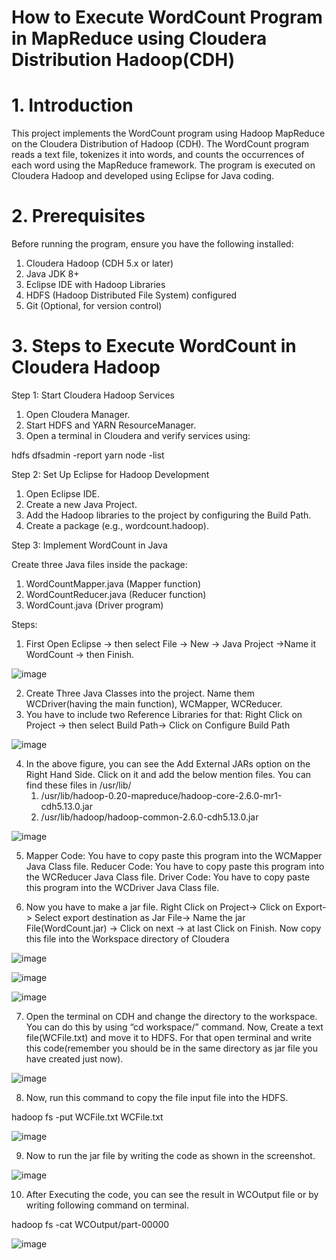 # How to Execute WordCount Program in MapReduce using Cloudera Distribution Hadoop(CDH)

# 1. Introduction

This project implements the WordCount program using Hadoop MapReduce on the Cloudera Distribution of Hadoop (CDH). The WordCount program reads a text file, tokenizes it into words, and counts the occurrences of each word using the MapReduce framework. The program is executed on Cloudera Hadoop and developed using Eclipse for Java coding.

# 2. Prerequisites

Before running the program, ensure you have the following installed:

1) Cloudera Hadoop (CDH 5.x or later)
2) Java JDK 8+
3) Eclipse IDE with Hadoop Libraries
4) HDFS (Hadoop Distributed File System) configured
5) Git (Optional, for version control)

# 3. Steps to Execute WordCount in Cloudera Hadoop

Step 1: Start Cloudera Hadoop Services

1. Open Cloudera Manager.
2. Start HDFS and YARN ResourceManager.
3. Open a terminal in Cloudera and verify services using:

hdfs dfsadmin -report
yarn node -list

Step 2: Set Up Eclipse for Hadoop Development

1. Open Eclipse IDE.
2. Create a new Java Project.
3. Add the Hadoop libraries to the project by configuring the Build Path.
4. Create a package (e.g., wordcount.hadoop).

Step 3: Implement WordCount in Java

Create three Java files inside the package:

1. WordCountMapper.java (Mapper function)
2. WordCountReducer.java (Reducer function)
3. WordCount.java (Driver program)

Steps: 

1. First Open Eclipse -> then select File -> New -> Java Project ->Name it WordCount -> then Finish.

![image](https://github.com/user-attachments/assets/84aaa6f4-9dcb-40ba-a4a6-8aa0d3103148)
 
2. Create Three Java Classes into the project. Name them WCDriver(having the main function), WCMapper, WCReducer.
3. You have to include two Reference Libraries for that:
   Right Click on Project -> then select Build Path-> Click on Configure Build Path

![image](https://github.com/user-attachments/assets/f6301fc2-0845-454f-b5d6-2b790d221315)

4. In the above figure, you can see the Add External JARs option on the Right Hand Side. Click on it and add the below mention files. You can find these files in /usr/lib/
   1. /usr/lib/hadoop-0.20-mapreduce/hadoop-core-2.6.0-mr1-cdh5.13.0.jar 
   2. /usr/lib/hadoop/hadoop-common-2.6.0-cdh5.13.0.jar
  
![image](https://github.com/user-attachments/assets/f0f859ac-e1b9-456f-acc2-a7f719e8e484)

5. Mapper Code: You have to copy paste this program into the WCMapper Java Class file.
   Reducer Code: You have to copy paste this program into the WCReducer Java Class file.
   Driver Code: You have to copy paste this program into the WCDriver Java Class file.
 
6. Now you have to make a jar file. Right Click on Project-> Click on Export-> Select export destination as Jar File-> Name the jar File(WordCount.jar) -> Click on next -> at last Click on Finish. Now copy this file into the Workspace directory of Cloudera

![image](https://github.com/user-attachments/assets/38652200-1872-4b1c-bd78-ec0dd7eca30a)

![image](https://github.com/user-attachments/assets/94ae5404-4337-410c-a142-78253ea899d6)

![image](https://github.com/user-attachments/assets/b0ce594a-13e2-4b98-9b4e-4cdd66f5ba3d)

7. Open the terminal on CDH and change the directory to the workspace. You can do this by using “cd workspace/” command. Now, Create a text file(WCFile.txt) and move it to HDFS. For that open terminal and write this code(remember you should be in the same directory as jar file you have created just now).
 
![image](https://github.com/user-attachments/assets/850f9500-dff1-44a7-9d88-02af2bafa30a)

8. Now, run this command to copy the file input file into the HDFS.
 
hadoop fs -put WCFile.txt WCFile.txt

![image](https://github.com/user-attachments/assets/a81c9de7-b832-4e3a-bfcc-37cca485f074)

9. Now to run the jar file by writing the code as shown in the screenshot.

![image](https://github.com/user-attachments/assets/09a6515d-de5b-4abe-92f2-b9c6e5437faf)

10. After Executing the code, you can see the result in WCOutput file or by writing following command on terminal.
 
hadoop fs -cat WCOutput/part-00000

![image](https://github.com/user-attachments/assets/bbfcb60d-a225-415d-9714-3d340b1d976a)

 



